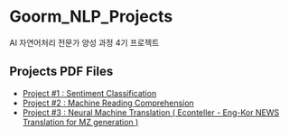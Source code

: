 # Goorm_NLP_Projects
AI 자연어처리 전문가 양성 과정 4기 프로젝트



## Projects PDF Files 
- [Project #1 : Sentiment Classification](https://github.com/seonmia/Goorm_NLP_Projects/blob/2b14ec52aeeedcef667b0ffb9cb1622be9644421/1st_Project(sentiment_classification).pdf)
- [Project #2 : Machine Reading Comprehension](https://github.com/seonmia/Goorm_NLP_Projects/blob/2b14ec52aeeedcef667b0ffb9cb1622be9644421/2nd_Project_MachineReadingComprehension.pdf)
- [Project #3 : Neural Machine Translation ( Econteller - Eng-Kor NEWS Translation for MZ generation )](https://github.com/seonmia/Goorm_NLP_Projects/blob/2b14ec52aeeedcef667b0ffb9cb1622be9644421/3rd_Project_NeuralMachineTranslation.pdf)





